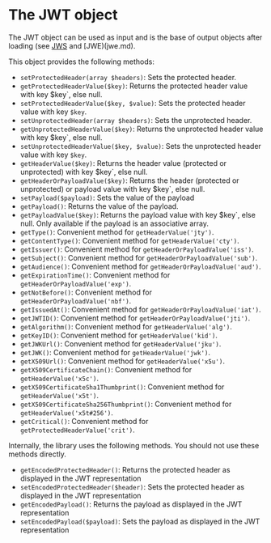 The JWT object
==============

The JWT object can be used as input and is the base of output objects after loading (see [JWS](jws.md) and [JWE)(jwe.md).

This object provides the following methods:

* `setProtectedHeader(array $headers)`: Sets the protected header.
* `getProtectedHeaderValue($key)`: Returns the protected header value with key $key`, else null.
* `setProtectedHeaderValue($key, $value)`: Sets the protected header value with key `$key`.
* `setUnprotectedHeader(array $headers)`:  Sets the unprotected header.
* `getUnprotectedHeaderValue($key)`: Returns the unprotected header value with key $key`, else null.
* `setUnprotectedHeaderValue($key, $value)`:  Sets the unprotected header value with key `$key`.
* `getHeaderValue($key)`: Returns the header value (protected or unprotected) with key $key`, else null.
* `getHeaderOrPayloadValue($key)`: Returns the header (protected or unprotected) or payload value with key $key`, else null.
* `setPayload($payload)`: Sets the value of the payload
* `getPayload()`: Returns the value of the payload.
* `getPayloadValue($key)`: Returns the payload value with key $key`, else null. Only available if the payload is an associative array.
* `getType()`: Convenient method for `getHeaderValue('jty')`.
* `getContentType()`: Convenient method for `getHeaderValue('cty')`.
* `getIssuer()`: Convenient method for `getHeaderOrPayloadValue('iss')`.
* `getSubject()`: Convenient method for `getHeaderOrPayloadValue('sub')`.
* `getAudience()`: Convenient method for `getHeaderOrPayloadValue('aud')`.
* `getExpirationTime()`: Convenient method for `getHeaderOrPayloadValue('exp')`.
* `getNotBefore()`: Convenient method for `getHeaderOrPayloadValue('nbf')`.
* `getIssuedAt()`: Convenient method for `getHeaderOrPayloadValue('iat')`.
* `getJWTID()`: Convenient method for `getHeaderOrPayloadValue('jti')`.
* `getAlgorithm()`: Convenient method for `getHeaderValue('alg')`.
* `getKeyID()`: Convenient method for `getHeaderValue('kid')`.
* `getJWKUrl()`: Convenient method for `getHeaderValue('jku')`.
* `getJWK()`: Convenient method for `getHeaderValue('jwk')`.
* `getX509Url()`: Convenient method for `getHeaderValue('x5u')`.
* `getX509CertificateChain()`: Convenient method for `getHeaderValue('x5c')`.
* `getX509CertificateSha1Thumbprint()`: Convenient method for `getHeaderValue('x5t')`.
* `getX509CertificateSha256Thumbprint()`: Convenient method for `getHeaderValue('x5t#256')`.
* `getCritical()`: Convenient method for `getProtectedHeaderValue('crit')`.

Internally, the library uses the following methods. You should not use these methods directly.

* `getEncodedProtectedHeader()`: Returns the protected header as displayed in the JWT representation
* `setEncodedProtectedHeader($header)`: Sets the protected header as displayed in the JWT representation
* `getEncodedPayload()`: Returns the payload as displayed in the JWT representation
* `setEncodedPayload($payload)`: Sets the payload as displayed in the JWT representation
